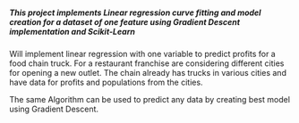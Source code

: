##### This project implements Linear regression curve fitting and model creation for a dataset of one feature using Gradient Descent implementation and Scikit-Learn

Will implement linear regression with one variable to predict profits for a food chain truck. For a restaurant franchise are considering different cities for opening a new outlet. The chain already has trucks in various cities and have data for profits and populations from the cities.

The same Algorithm can be used to predict any data by creating best model using Gradient Descent.